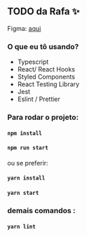 ## TODO da Rafa ✨

Figma: [aqui](https://www.figma.com/file/ppxwB20F6ONYoLZcV6A5G6/%5BWeFit%5D-Teste-Front-2019?node-id=0%3A1)

### O que eu tô usando?

- Typescript
- React/ React Hooks
- Styled Components
- React Testing Library
- Jest
- Eslint / Prettier

### Para rodar o projeto:

#### `npm install`

#### `npm run start`

ou se preferir:

#### `yarn install`

#### `yarn start`

### demais comandos :

#### `yarn lint`
